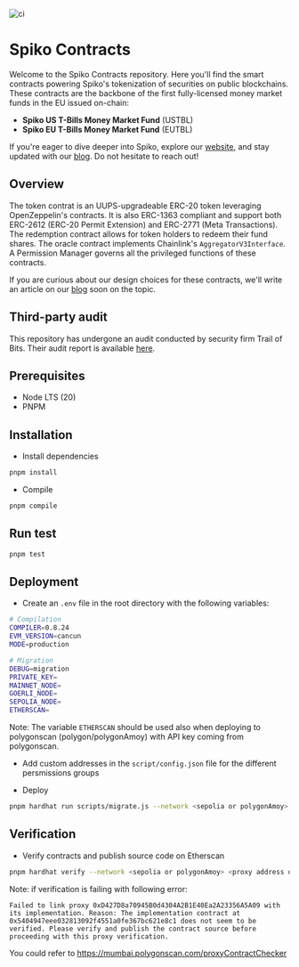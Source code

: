 ![ci](https://github.com/spiko-tech/contracts/actions/workflows/ci.yaml/badge.svg)

# Spiko Contracts

Welcome to the Spiko Contracts repository. Here you'll find the smart contracts powering Spiko's tokenization of securities on public blockchains. These contracts are the backbone of the first fully-licensed money market funds in the EU issued on-chain:

- **Spiko US T-Bills Money Market Fund** (USTBL)
- **Spiko EU T-Bills Money Market Fund** (EUTBL)

If you're eager to dive deeper into Spiko, explore our [website](https://www.spiko.xyz), and stay updated with our [blog](https://www.spiko.xyz/blog). Do not hesitate to reach out!

## Overview

The token contrat is an UUPS-upgradeable ERC-20 token leveraging OpenZeppelin's contracts. It is also ERC-1363 compliant and support both ERC-2612 (ERC-20 Permit Extension) and ERC-2771 (Meta Transactions). The redemption contract allows for token holders to redeem their fund shares. The oracle contract implements Chainlink's `AggregatorV3Interface`. A Permission Manager governs all the privileged functions of these contracts.

If you are curious about our design choices for these contracts, we'll write an article on our [blog](https://www.spiko.xyz/blog) soon on the topic.

## Third-party audit

This repository has undergone an audit conducted by security firm Trail of Bits. Their audit report is available [here](https://github.com/trailofbits/publications/blob/master/reviews/2023-10-spiko-securityreview.pdf).

## Prerequisites

- Node LTS (20)
- PNPM

## Installation

- Install dependencies

```sh
pnpm install
```

- Compile

```sh
pnpm compile
```

## Run test

```sh
pnpm test
```

## Deployment

- Create an `.env` file in the root directory with the following variables:

```sh
# Compilation
COMPILER=0.8.24
EVM_VERSION=cancun
MODE=production

# Migration
DEBUG=migration
PRIVATE_KEY=
MAINNET_NODE=
GOERLI_NODE=
SEPOLIA_NODE=
ETHERSCAN=
```

Note: The variable `ETHERSCAN` should be used also when deploying to polygonscan (polygon/polygonAmoy) with API key coming from polygonscan.

- Add custom addresses in the `script/config.json` file for the different persmissions groups

- Deploy

```sh
pnpm hardhat run scripts/migrate.js --network <sepolia or polygonAmoy>
```

## Verification

- Verify contracts and publish source code on Etherscan

```sh
pnpm hardhat verify --network <sepolia or polygonAmoy> <proxy address of the smart contracts to be verified> <for all contracts except PermissionManager, address of the PermissionManager> <address of the Forwarder>
```

Note: if verification is failing with following error:

```
Failed to link proxy 0xD427D8a70945B0d4304A2B1E40Ea2A23356A5A09 with its implementation. Reason: The implementation contract at 0x5404947eee032813092f4551a0fe367bc621e8c1 does not seem to be verified. Please verify and publish the contract source before proceeding with this proxy verification.
```

You could refer to https://mumbai.polygonscan.com/proxyContractChecker

